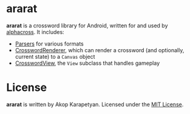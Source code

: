 ararat
======

**ararat** is a crossword library for Android, written for and used by
[alphacross](https://play.google.com/store/apps/details?id=org.akop.crosswords).
It includes:

* [Parsers](src/main/java/org/akop/ararat/io/) for various formats
* [CrosswordRenderer](src/main/java/org/akop/ararat/graphics/CrosswordRenderer.java),
which can render a crossword (and optionally, current state) to a `Canvas`
object
* [CrosswordView](src/main/java/org/akop/ararat/view/CrosswordView.java), the
`View` subclass that handles gameplay

License
=======

**ararat** is written by Akop Karapetyan.
Licensed under the [MIT License](LICENSE).
